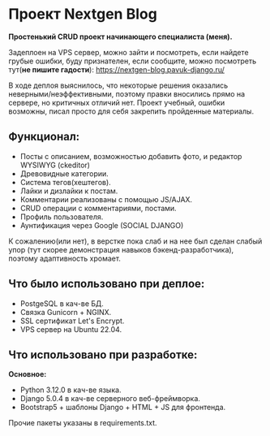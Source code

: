 # Проект Nextgen Blog
**Простенький CRUD проект начинающего специалиста (меня).**

Задеплоен на VPS сервер, можно зайти и посмотреть, если найдете грубые ошибки, буду признателен, если сообщите, можно посмотреть тут(**не пишите гадости**):
https://nextgen-blog.pavuk-django.ru/

В ходе деплоя выяснилось, что некоторые решения оказались неверными/неэффективными, поэтому правки вносились прямо на сервере, но критичных отличий нет.
Проект учебный, ошибки возможны, писал просто для себя закрепить пройденные материалы.

## Функционал:
* Посты с описанием, возможностью добавить фото, и редактор WYSIWYG (ckeditor)
* Древовидные категории.
* Система тегов(хештегов).
* Лайки и дизлайки к постам.
* Комментарии реализованы с помощью JS/AJAX.
* CRUD операции с комментариями, постами.
* Профиль пользователя.
* Аунтификация через Google (SOCIAL DJANGO)

К сожалению(или нет), в верстке пока слаб и на нее был сделан слабый упор (тут скорее демонстрация навыков бэкенд-разработчика), поэтому адаптивность хромает.

## Что было использовано при деплое:
* PostgeSQL в кач-ве  БД.
* Связка Gunicorn + NGINX.
* SSL сертификат Let's Encrypt.
* VPS сервер на Ubuntu 22.04.

## Что использовано при разработке:
**Основное:**
* Python 3.12.0 в кач-ве языка.
* Django 5.0.4 в кач-ве серверного веб-фреймворка.
* Bootstrap5 + шаблоны Django + HTML + JS для фронтенда.

Прочие пакеты указаны в requirements.txt.
